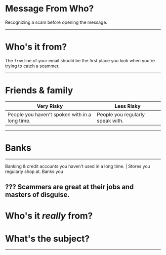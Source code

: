 

# Message From Who?
Recognizing a scam before opening the message.

---
# Who's it from?
The `from` line of your email should be the first place you look when you're trying to catch a scammer.

---
# Friends & family
Very Risky       | Less Risky
-----------------|------------------
People you haven't spoken with in a long time. | People you regularly speak with.

---
# Banks

---

Banking & credit accounts you haven't used in a long time. | Stores you regularly shop at.
Banks you

???
Scammers are great at their jobs and masters of disguise.
---
# Who's it *really* from?
# What's the subject?

---
<!--stackedit_data:
eyJoaXN0b3J5IjpbLTUwMzcyMTkxNSw3NTY5MjE1NzksNzk3MD
AyNzg5LDgyOTY2MDUsLTU2OTE2NzkzMF19
-->